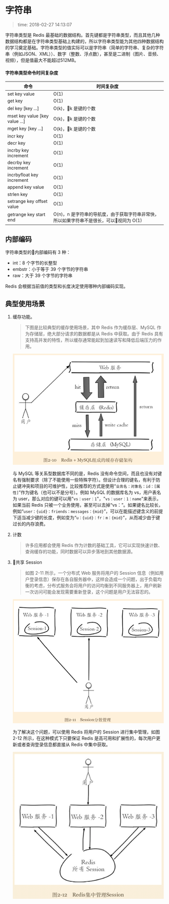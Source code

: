 # 字符串
>time: 2018-02-27 14:13:07

字符串类型是 Redis 最基础的数据结构。首先键都是字符串类型，而且其他几种数据结构都是在字符串类型基础上构建的，所以字符串类型能为其他四种数据结构的学习奠定基础。字符串类型的值实际可以是字符串（简单的字符串、复杂的字符串（例如JSON、XML））、数字（整数、浮点数），甚至是二进制（图片、音频、视频），但是值最大不能超过512MB。

#### 字符串类型命令时间复杂度
| 命令 | 时间复杂度 |
|---|---|
| set key value | O(1) |
| get key | O(1) |
| del key [key ...] | O(k)，k 是键的个数 |
| mset key value [key value ...] | O(k)，k 是键的个数 |
| mget key [key ...] | O(k)，k 是键的个数 |
| incr key | O(1) |
| decr key | O(1) |
| incrby key increment | O(1) |
| decrby key increment | O(1) |
| incrbyfloat key increment | O(1) |
| append key value | O(1) |
| strlen key | O(1) |
| setrange key offset value | O(1) |
| getrange key start end |  O(n)，n 是字符串的导航度，由于获取字符串非常快，所以如果字符串不是很长，可以视同为 O(1) |

## 内部编码
字符串类型的内部编码有 3 种：
* int：8 个字节的长整型
* embstr：小于等于 39 个字节的字符串
* raw：大于 39 个字节的字符串

Redis 会根据当前值的类型和长度决定使用哪种内部编码实现。

## 典型使用场景
1. 缓存功能。
    >下图是比较典型的缓存使用场景，其中 Redis 作为缓存层、MySQL 作为存储层，绝大部分请求的数据都是从 Redis 中获取。由于 Redis 具有支持高并发的特性，所以缓存通常能起到加速读写和降低后端压力的作用。

    ![Redis + MySQL 组成的缓存存储架构](../.images/redis_cache.png)

    与 MySQL 等关系型数据库不同的是，Redis 没有命令空间，而且也没有对键名有强制要求（除了不能使用一些特殊字符）。但设计合理的键名，有利于防止键冲突和项目的可维护性，比较推荐的方式是使用“`业务名：对象名：id：[属性]`”作为键名（也可以不是分号）。例如 MySQL 的数据库名为 vs，用户表名为 user，那么对应的键可以用"`vs：user：1`"，"`vs：user：1：name`"来表示，如果当前 Redis 只被一个业务使用，甚至可以去掉“vs：”。如果键名比较长，例如“`user：{uid}：friends：messages：{mid}`”，可以在能描述键含义的前提下适当减少键的长度，例如变为“`u：{uid}：fr：m：{mid}`”，从而减少由于键过长的内存浪费。

1. 计数
    >许多应用都会使用 Redis 作为计数的基础工具，它可以实现快速计数、查询缓存的功能，同时数据可以异步落地到其他数据源。

1. 共享 Session
    >如图 2-11 所示，一个分布式 Web 服务将用户的 Session 信息（例如用户登录信息）保存在各自服务器中，这样会造成一个问题，出于负载均衡的考虑，分布式服务会将用户的访问均衡到不同服务器上，用户刷新一次访问可能会发现需要重新登录，这个问题是用户无法容忍的。

    ![Session 分散管理](../.images/redis_session.png)

    为了解决这个问题，可以使用 Redis 将用户的 Session 进行集中管理，如图 2-12 所示，在这种模式下只要保证 Redis 是高可用和扩展性的，每次用户更新或者查询登录信息都直接从 Redis 中集中获取。

    ![Session 集中管理](../.images/redis_session2.png)